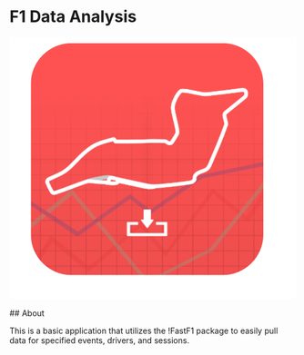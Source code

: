 # F1 Data Analysis

[FastF1]: FastF1https://github.com/theOehrly/Fast-F1FastF1	"FastF1"



<p align="center">
  <img src = src/common/images/icon.png />
</p>
## About

This is a basic application that utilizes the !FastF1 package to easily pull data for specified events, drivers, and sessions.

